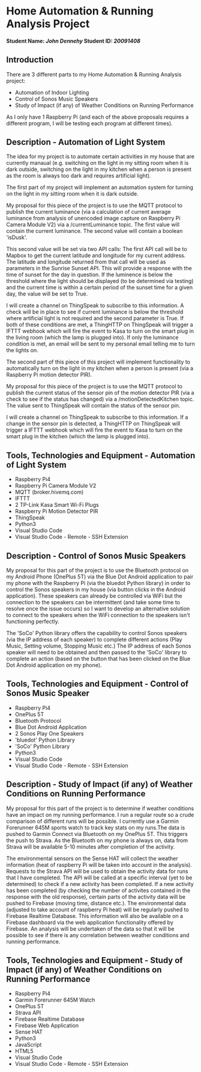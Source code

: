 # Home Automation & Running Analysis Project
#### Student Name: *John Dennehy*   Student ID: *20091408*

## Introduction
There are 3 different parts to my Home Automation & Running Analysis project:
- Automation of Indoor Lighting
- Control of Sonos Music Speakers
- Study of Impact (if any) of Weather Conditions on Running Performance

As I only have 1 Raspberry Pi (and each of the above proposals requires a different program, I will be testing each program at different times).


## Description - Automation of Light System
The idea for my project is to automate certain activities in my house that are currently manaual (e.g. switching on the light in my sitting room when it is dark outside, switching on the light in my kitchen when a person is present as the room is always too dark and requires artificial light).

The first part of my project will implement an automation system for turning on the light in my sitting room when it is dark outside. 

My proposal for this piece of the project is to use the MQTT protocol to publish the current luminance (via a calculation of current average luminance from analysis of unencoded image capture on Raspberry Pi Camera Module V2) via a /currentLuminance topic.
The first value will contain the current luminance.
The second value will contain a boolean 'isDusk'.

This second value will be set via two API calls:
The first API call will be to Mapbox to get the current latitude and longitude for my current address.
The latitude and longitude returned from that call will be used as parameters in the Sunrise Sunset API.
This will provide a response with the time of sunset for the day in question.
If the luminence is below the threshold where the light should be displayed (to be determined via testing) and the current time is within a certain period of the sunset time for a given day, the value will be set to True.

I will create a channel on ThingSpeak to subscribe to this information.
A check will be in place to see if current luminance is below the threshold where artificial light is not required and the second parameter is True.
If both of these conditions are met, a ThingHTTP on ThingSpeak will trigger a IFTTT webhook which will fire the event to Kasa to turn on the smart plug in the living room (which the lamp is plugged into).
If only the luminance condition is met, an email will be sent to my personal email telling me to turn the lights on.

The second part of this piece of this project will implement functionality to automatically turn on the light in my kitchen when a person is present (via a Raspberry Pi motion detector PIR).

My proposal for this piece of the project is to use the MQTT protocol to publish the current status of the sensor pin of the motion detector PIR (via a check to see if the status has changed) via a /motionDetectedKitchen topic.
The value sent to ThingSpeak will contain the status of the sensor pin.

I will create a channel on ThingSpeak to subscribe to this information.
If a change in the sensor pin is detected, a ThingHTTP on ThingSpeak will trigger a IFTTT webhook which will fire the event to Kasa to turn on the smart plug in the kitchen (which the lamp is plugged into).

## Tools, Technologies and Equipment - Automation of Light System
* Raspberry Pi4
* Raspberry Pi Camera Module V2
* MQTT (broker.hivemq.com)
* IFTTT
* 2 TP-Link Kasa Smart Wi-Fi Plugs
* Raspberry Pi Motion Detector PIR
* ThingSpeak
* Python3
* Visual Studio Code
* Visual Studio Code - Remote - SSH Extension


## Description - Control of Sonos Music Speakers
My proposal for this part of the project is to use the Bluetooth protocol on my Android Phone (OnePlus 5T) via the Blue Dot Android application to pair my phone with the Raspberry Pi (via the bluedot Python library) in order to control the Sonos speakers in my house (via button clicks in the Android application).
These speakers can already be controlled via WiFi but the connection to the speakers can be intermittent (and take some time to resolve once the issue occurs) so I want to develop an alternative solution to connect to the speakers when the WiFi connection to the speakers isn't functioning perfectly.

The 'SoCo' Python library offers the capability to control Sonos speakers (via the IP address of each speaker) to complete different actions (Play Music, Setting volume, Stopping Music etc.) The IP address of each Sonos speaker will need to be obtained and then passed to the 'SoCo' library to complete an action (based on the button that has been clicked on the Blue Dot Android application on my phone).

## Tools, Technologies and Equipment - Control of Sonos Music Speaker
* Raspberry Pi4
* OnePlus 5T
* Bluetooth Protocol
* Blue Dot Android Application
* 2 Sonos Play One Speakers
* 'bluedot' Python Library
* 'SoCo' Python Library
* Python3
* Visual Studio Code
* Visual Studio Code - Remote - SSH Extension

## Description - Study of Impact (if any) of Weather Conditions on Running Performance
My proposal for this part of the project is to determine if weather conditions have an impact on my running performance. 
I run a regular route so a crude comparison of different runs will be possible. I currently use a Garmin Forerunner 645M sports watch to track key stats on my runs.The data is pushed to Garmin Connect via Bluetooth on my OnePlus 5T. This triggers the push to Strava. As the Bluetooth on my phone is always on, data from Strava will be available 5-10 minutes after completion of the activity.

The environmental sensors on the Sense HAT will collect the weather information (heat of raspberry Pi will be taken into account in the analysis).
Requests to the Strava API will be used to obtain the activity data for runs that I have completed.
The API will be called at a specific interval (yet to be determined) to check if a new activity has been completed.
If a new activity has been completed (by checking the number of activites contained in the response with the old response), certain parts of the activity data will be pushed to Firebase (moving time, distance etc.).
The environmental data (adjusted to take account of raspberry Pi heat) will be regularly pushed to Firebase Realtime Database.
This information will also be available on a Firebase dashboard via the web application functionality offered by Firebase.
An analysis will be undertaken of the data so that it will be possible to see if there is any correlation between weather conditions and running performance.


## Tools, Technologies and Equipment - Study of Impact (if any) of Weather Conditions on Running Performance
* Raspberry Pi4
* Garmin Forerunner 645M Watch
* OnePlus 5T
* Strava API
* Firebase Realtime Database
* Firebase Web Application
* Sense HAT
* Python3
* JavaScript
* HTML5
* Visual Studio Code
* Visual Studio Code - Remote - SSH Extension


